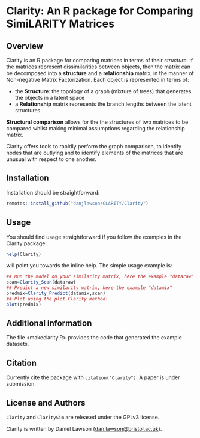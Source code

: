 # Clarity: An R package for Comparing SimiLARITY Matrices

## Overview

Clarity is an R package for comparing matrices in terms of their *structure*. If the matrices represent dissimilarities between objects, then the matrix can be decomposed into a **structure** and a **relationship** matrix, in the manner of Non-negative Matrix Factorization. Each object is represented in terms of:

* the **Structure**: the topology of a graph (mixture of trees) that generates the objects in a latent space
* a **Relationship** matrix represents the branch lengths between the latent structures.

**Structural comparison** allows for the the structures of two matrices to be compared whilst making minimal assumptions regarding the relationship matrix.

Clarity offers tools to rapidly perform the graph comparison, to identify nodes that are outlying and to identify elements of the matrices that are unusual with respect to one another.

## Installation

Installation should be straightforward:

```R
remotes::install_github("danjlawson/CLARITY/Clarity")
```

## Usage

You should find usage straightforward if you follow the examples in the Clarity package:
```R
help(Clarity)
```
will point you towards the inline help. The simple usage example is:
```R
## Run the model on your similarity matrix, here the example "dataraw"
scan=Clarity_Scan(dataraw)
## Predict a new similarity matrix, here the example "datamix"
predmix=Clarity_Predict(datamix,scan)
## Plot using the plot.Clarity method:
plot(predmix)
```

## Additional information

The file <makeclarity.R> provides the code that generated the example datasets.

## Citation

Currently cite the package with `citation("Clarity")`. A paper is under submission.

## License and Authors

`Clarity` and `ClaritySim` are released under the GPLv3 license.

Clarity is written by Daniel Lawson (dan.lawson@bristol.ac.uk).
